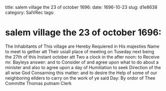 title: salem village the 23 of october 1696:
date: 1696-10-23
slug: d1e8638
category: SalVRec
tags: 


<div markdown class="doc" id="d1e8638">


# salem village the 23 of october 1696:

The Inhabitants of This village are Hereby Requiered in His majesties Name to meet to gether att Their usiall place of meeting on Tuseday next being the 27th of this Instant october att Two a clock in the after noon: to Receive mr. Bayleys answer: and to Consider of and agree upon what to do about a minister and also to agree upon a day of Humiliation to seek Direction of the all wise God Consarning this matter: and to desire the Help of some of our neighboring ellders to carry on the work of ye said Day: By ordor of Thee Committe Thomas putnam Clerk
</div>